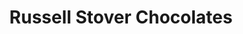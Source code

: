 ---
title: "Russell Stover Chocolates"
url: /athens/russell-stover-chocolates/
shop: confectionery
---